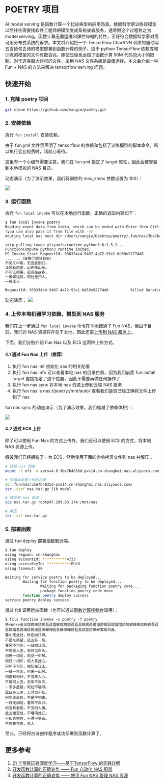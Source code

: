 # POETRY 项目

AI model serving 是函数计算一个比较典型的应用场景。数据科学家训练好模型以后往往需要找软件工程师把模型变成系统或者服务，通常把这个过程称之为 model serving。函数计算无需运维和弹性伸缩的特性，正好符合数据科学家对高可用分布式系统的诉求。本文将介绍把一个 TensorFlow CharRNN 训练的自动写五言绝句古诗的模型部署到函数计算的例子。由于 python TensorFlow 依赖库和训练的模型的文件有数百兆，即使压缩也远超了函数计算 50M 代码包大小的限制。对于这类超大体积的文件，采用 NAS 文件系统是最佳选择。本文会介绍一种 Fun + NAS 的方法来解决 tensorflow serving 问题。

## 快速开始

### 1. 克隆 poetry 项目

```bash
git clone https://github.com/vangie/poetry.git
```

### 2. 安装依赖

执行 `fun install` 安装依赖。

由于 fun.yml 文件里声明了 tensorflow 的依赖和包括了训练模型的脚本命令，所以执行会比较费时，请耐心等待。

这里有一个小细节需要注意，我们在 fun.yml 指定了 target 属性，因此会被安装到本地模拟的 [NAS 目录](https://yq.aliyun.com/articles/712700)。

动态演示（为了演示效果，我们将训练的 max_steps 参数设置为 100）：

![](https://tan-blog.oss-cn-hangzhou.aliyuncs.com/img/fun_nas_tensorflow_model_serving_demo_for_install.gif)

### 3. 运行函数

执行 `fun local invoke` 可以在本地运行函数，正确的返回内容如下：

```bash
$ fun local invoke poetry                                             
Reading event data from stdin, which can be ended with Enter then Ctrl+D
(you can also pass it from file with -e)
mouting local nas mock dir /Users/vangie/Desktop/poetry/.fun/nas/3be7b4835d-pvs14.cn-shanghai.nas.aliyuncs.com/ into container /mnt/nas

skip pulling image aliyunfc/runtime-python3.6:1.5.2...
FunctionCompute python3 runtime inited.
FC Invoke Start RequestId: 938334c4-5407-4a72-93e1-6d59e52774d8
.......（省略了部分日志）
不见江中客，无言此别归。
江风秋雨落，山色夜山长。
不问江南客，孤舟在故乡。
一年如远别，何处是归人。
一夜无人

RequestId: 938334c4-5407-4a72-93e1-6d59e52774d8          Billed Duration: 14074 ms       Memory Size: 1998 MB    Max Memory Used: 226 MB
```

动态演示：
![](https://tan-blog.oss-cn-hangzhou.aliyuncs.com/img/fun_nas_tensorflow_model_serving_demo_for_local.gif)

### 4. 上传本地机器学习依赖、模型到 NAS 服务

我们在上一步通过 `fun local invoke` 命令在本地调通了 Fun NAS，但由于目前，我们的 NAS 资源只存在于本地，因此还要[上传到 NAS 服务上](https://yq.aliyun.com/articles/712700)。

下面，我们分别介绍 Fun Nas 以及 ECS 这两种上传方式。

#### 4.1 通过 Fun Nas 上传（推荐）

1. 执行 fun nas init 初始化 nas 的相关配置
2. 执行 fun nas info 可以查看本地 nas 的目录位置，因为我们前面 fun install target 直接指定了这个位置，因此不需要再做任何操作了
3. 执行 fun nas sync 将本地 nas 资源上传到云端 NAS 服务
4. 执行 fun nas ls nas://poetry:/mnt/auto/ 查看我们是否已经正确将文件上传到了 nas

fun nas sync 的动态演示（为了演示效果，我们缩减了依赖体积）：

![](https://tan-blog.oss-cn-hangzhou.aliyuncs.com/img/fun_nas_tensorflow_model_serving_demo_for_nas.gif)

#### 4.2 通过 ECS 上传

除了可以使用 Fun Nas 的方式上传外，我们还可以使用 ECS 的方式，将本地 NAS 资源上传。

假设我们已经拥有了一台 ECS，然后使用下面的命令拷贝文件到 nas 并解压：

```bash
# 挂载 nas 网盘
mount -t nfs -o vers=4.0 3be7b4835d-pvs14.cn-shanghai.nas.aliyuncs.com:/ /mnt/nas

# 压缩本地要上传的目录
cd .fun/nas/3be7b4835d-pvs14.cn-shanghai.nas.aliyuncs.com/
tar -czvf nas.tar.gz lib model

# 拷贝到 nas 目录
scp nas.tar.gz root@47.103.83.174:/mnt/nas

# 解压
tar -xvf nas.tar.gz
```

### 5. 部署函数

通过 fun deploy 部署函数到远端。

```bash
$ fun deploy             
using region: cn-shanghai
using accountId: ***********4733
using accessKeyId: ***********EUz3
using timeout: 60

Waiting for service poetry to be deployed...
        Waiting for function poetry to be deployed...
                Waiting for packaging function poetry code...
                package function poetry code done
        function poetry deploy success
service poetry deploy success
```

通过 fcli 调用远端函数（也可以通过[函数计算控制台](http://fc.console.aliyun.com)调用）：

```shell
$ fcli function invoke -s poetry -f poetry
换<unk>金龙瑁旒鸯垓疠萏萏瑁蟀瑁鸪雳萏萏萏蟀雳萏雳瑁雳瑁萏瑁瑁瑁鸪鸪蟀蟀蟀鸪蟀蟀萏萏萏蟀瑁萏蓉熳珑蟀熳萏缈皪惮萏萏皪惮皪琶萏萏珑琵疠缈轳寞雨风香。
春山无处处，秋色向江流。
不是东南望，孤山有一情。
春风不可见，一日向江流。
不见无人去，无时见白头。
相思一相见，相见一中风。
何日一相识，何人有此心。
何年不可识，相忆在江山。
一日一秋水，何来一山风。
相逢有何计，不见故人心。
不得何人去，无年不自同。
一来多此路，何处不堪寻。
此日多无事，无时自不知。
何年无此处，不是不相逢。
一日无如远，春风不自归。
何当有君客，不见旧人情。
此去相思处，不堪何处归。
不知青柳外，不得不堪亲。
不见青花去，无人
```

至此，已经将古诗创作程序成功部署到函数计算了。

## 更多参考

1. [21 个项目玩转深度学习——基于TensorFlow 的实践详解](https://book.douban.com/subject/30179607) 
2. [开发函数计算的正确姿势 —— Fun 自动化 NAS 配置](https://yq.aliyun.com/articles/712693)
3. [开发函数计算的正确姿势 —— 使用 Fun NAS 管理 NAS 资源](https://yq.aliyun.com/articles/712700)